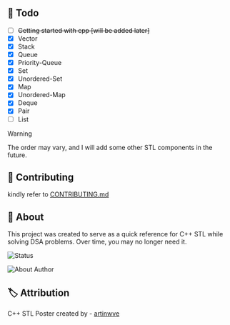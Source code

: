 <!-- ## :memo: Todo -->
## :seedling: Todo

- [ ] ~~Getting started with cpp [will be added later]~~
- [x] Vector
- [x] Stack
- [x] Queue
- [x] Priority-Queue
- [x] Set
- [x] Unordered-Set
- [x] Map
- [x] Unordered-Map
- [x] Deque
- [x] Pair
- [ ] List

> [!WARNING]
>
> The order may vary, and I will add some other STL components in the future.

## :hugs: Contributing
kindly refer to [CONTRIBUTING.md](./CONTRIBUTING.md)

## :compass: About
This project was created to serve as a quick reference for C++ STL while solving DSA problems. Over time, you may no longer need it.

![Status](https://img.shields.io/badge/Status%20-In%20Development%20-FFD700?style=for-the-badge)

![About Author](https://img.shields.io/badge/Created%20by-%20Saket%20Maurya-f5a97f?style=for-the-badge)

## :label: Attribution

C++ STL Poster created by - [artinwve](https://www.instagram.com/artinwve/)
